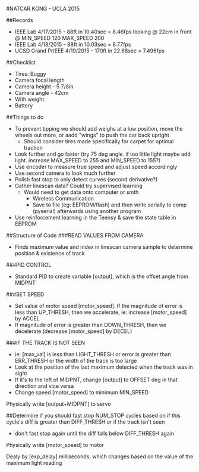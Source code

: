 #NATCAR KONG - UCLA 2015

##Records
 - IEEE Lab 4/17/2015 - 88ft in 10.40sec = 8.46fps looking @ 22cm in front @ MIN_SPEED 120 MAX_SPEED 200
 - IEEE Lab 4/18/2015 - 88ft in 10.03sec = 8.77fps
 - UCSD Grand PrIEEE 4/19/2015 - 170ft in 22.68sec = 7.496fps

##Checklist
 - Tires: Buggy
 - Camera focal length
 - Camera height - 5 7/8in
 - Camera angle - 42cm
 - With weight
 - Battery

##Things to do
 - To prevent tipping we should add weighs at a low position, move the wheels out more, or aadd "wings" to push the car back upright
 	- Should consider tires made specifically for carpet for optimal traction
 - Look further and go faster (try 75 deg angle. if too little light maybe add light. increase MAX_SPEED to 255 and MIN_SPEED to 155?)
 - Use encoder to measure true speed and adjust speed accordingly
 - Use second camera to look much further
 - Polish fast stop to only detect curves (second derivative?)
 - Gather linescan data? Could try supervised learning
 	- Would need to get data onto computer or smth
 		- Wireless Communication
 		- Save to file (eg: EEPROM/flash) and then write serially to comp (pyserial) afterwards using another program
 - Use reinforcement learning in the Teensy & save the state table in EEPROM

##Structure of Code
###READ VALUES FROM CAMERA
 - Finds maximum value and index in linescan camera sample to determine position & existence of track

###PID CONTROL
 - Standard PID to create variable [output], which is the offset angle from MIDPNT
 
###SET SPEED
 - Set value of motor speed [motor_speed]. If the magnitude of error is less than UP_THRESH, then we accelerate,
     ie: increase [motor_speed] by ACCEL
 - If magnitude of error is greater than DOWN_THRESH, then we decelerate (decrease [motor_speed] by DECEL)
 
###IF THE TRACK IS NOT SEEN
 - ie: [max_val] is less than LIGHT_THRESH or error is greater than ERR_THRESH or the width of the track is too large
 - Look at the position of the last maximum detected when the track was in sight
 - If it's to the left of MIDPNT, change [output] to OFFSET deg in that direction and vice versa
 - Change speed [motor_speed] to minimum MIN_SPEED

Physically write [output+MIDPNT] to servo

##Determine if you should fast stop NUM_STOP cycles based on if this cycle's diff is greater than DIFF_THRESH or if the track isn't seen
 - don't fast stop again until the diff falls below DIFF_THRESH again

Physically write [motor_speed] to motor

Dealy by [exp_delay] milliseconds, which changes based on the value of the maximum light reading